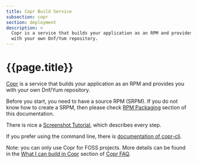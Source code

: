 ```yaml
---
title: Copr Build Service
subsection: copr
section: deployment
description: >
  Copr is a service that builds your application as an RPM and provides you
  with your own Dnf/Yum repository.
---
```


# {{page.title}}

[Copr](https://copr.fedoraproject.org/) is a service that builds your application as an RPM and provides you
  with your own Dnf/Yum repository.

Before you start, you need to have a source RPM (SRPM). If you do not know how to create a SRPM, then please check [RPM Packaging](../rpm/about.html) section of this documentation.

There is nice a [Screenshot Tutorial](https://fedorahosted.org/copr/wiki/ScreenshotsTutorial), which describes every step.

If you prefer using the command line, there is [documentation of copr-cli](copr-cli.html).

Note: you can only use Copr for FOSS projects. More details can be found in the [What I can build in Copr](https://fedorahosted.org/copr/wiki/UserDocs#WhatIcanbuildinCopr) section of [Copr FAQ](https://fedorahosted.org/copr/wiki/UserDocs#FAQ).
